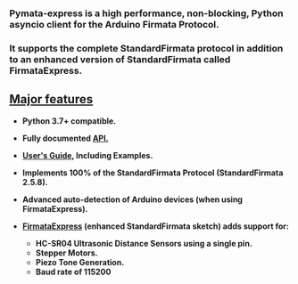 
### Pymata-express is a high performance, non-blocking, Python asyncio client for the Arduino Firmata Protocol.

### It supports the complete StandardFirmata protocol in addition to an enhanced version of StandardFirmata called FirmataExpress.

<h2><u>Major features</u></h2>

* **Python 3.7+ compatible.**

* **Fully documented [API.](http://htmlpreview.github.io/?https://github.com/MrYsLab/pymata-express/blob/master/documentation/api/pymata_express.html)**

* **[User's Guide](https://mryslab.github.io/pymata-express/), Including Examples.**

* **Implements 100% of the StandardFirmata Protocol (StandardFirmata 2.5.8).**

* **Advanced auto-detection of Arduino devices (when using FirmataExpress).**

* **[FirmataExpress](https://github.com/MrYsLab/FirmataExpress) (enhanced StandardFirmata sketch) adds support for:**
     * **HC-SR04 Ultrasonic Distance Sensors using a single pin.**
     * **Stepper Motors.**
     * **Piezo Tone Generation.**
     * **Baud rate of 115200**

